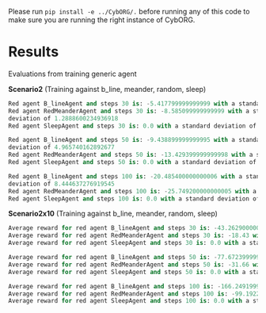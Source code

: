 Please run `pip install -e ../CybORG/.` before running any of this code to make sure you are running the right instance of CybORG.

# Results
Evaluations from training generic agent

**Scenario2**
(Training against b_line, meander, random, sleep)

```python
Red agent B_lineAgent and steps 30 is: -5.417799999999999 with a standard deviation of 3.2279471499395394
Red agent RedMeanderAgent and steps 30 is: -8.585099999999999 with a standard
deviation of 1.2888600234936918
Red agent SleepAgent and steps 30 is: 0.0 with a standard deviation of 0.0

Red agent B_lineAgent and steps 50 is: -9.438899999999995 with a standard
deviation of 4.965740162892677
Red agent RedMeanderAgent and steps 50 is: -13.429399999999998 with a standard deviation of 4.481370138508794
Red agent SleepAgent and steps 50 is: 0.0 with a standard deviation of 0.0

Red agent B_lineAgent and steps 100 is: -20.485400000000006 with a standard
deviation of 8.444637276919545
Red agent RedMeanderAgent and steps 100 is: -25.749200000000005 with a standard deviation of 11.25842580077302
Red agent SleepAgent and steps 100 is: 0.0 with a standard deviation of 0.0
```


**Scenario2x10**
(Training against b_line, meander, random, sleep)

```python
Average reward for red agent B_lineAgent and steps 30 is: -43.262900000000016 with a standard deviation of 14.321341921217599
Average reward for red agent RedMeanderAgent and steps 30 is: -18.43 with a standard deviation of 1.7093922961163777
Average reward for red agent SleepAgent and steps 30 is: 0.0 with a standard deviation of 0.0

Average reward for red agent B_lineAgent and steps 50 is: -77.67239999999998 with a standard deviation of 25.84583807086904
Average reward for red agent RedMeanderAgent and steps 50 is: -31.66 with a standard deviation of 0.6609363334216366
Average reward for red agent SleepAgent and steps 50 is: 0.0 with a standard deviation of 0.0

Average reward for red agent B_lineAgent and steps 100 is: -166.24919999999977 with a standard deviation of 56.33690696556243
Average reward for red agent RedMeanderAgent and steps 100 is: -99.1922 with a standard deviation of 15.625879407805096
Average reward for red agent SleepAgent and steps 100 is: 0.0 with a standard deviation of 0.0
```
